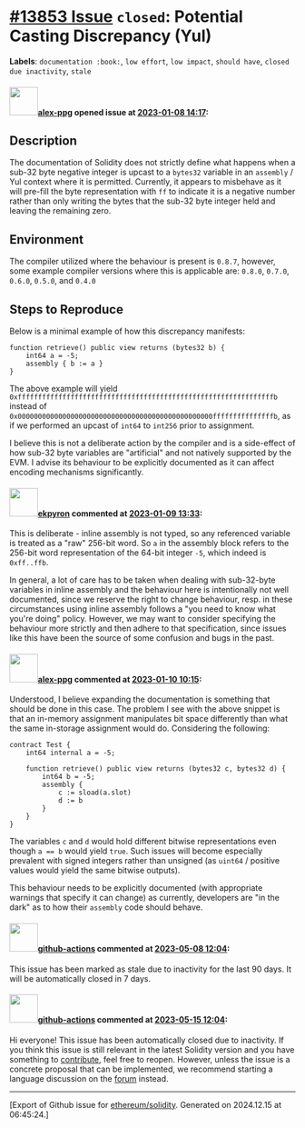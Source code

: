 # [\#13853 Issue](https://github.com/ethereum/solidity/issues/13853) `closed`: Potential Casting Discrepancy (Yul)
**Labels**: `documentation :book:`, `low effort`, `low impact`, `should have`, `closed due inactivity`, `stale`


#### <img src="https://avatars.githubusercontent.com/u/31933616?u=27d1114f4000760c55dee2f81a0da6ec0df2bd88&v=4" width="50">[alex-ppg](https://github.com/alex-ppg) opened issue at [2023-01-08 14:17](https://github.com/ethereum/solidity/issues/13853):

## Description

The documentation of Solidity does not strictly define what happens when a sub-32 byte negative integer is upcast to a `bytes32` variable in an `assembly` / Yul context where it is permitted. Currently, it appears to misbehave as it will pre-fill the byte representation with `ff` to indicate it is a negative number rather than only writing the bytes that the sub-32 byte integer held and leaving the remaining zero.

## Environment

The compiler utilized where the behaviour is present is `0.8.7`, however, some example compiler versions where this is applicable are: `0.8.0`, `0.7.0`, `0.6.0`, `0.5.0`, and `0.4.0`

## Steps to Reproduce

Below is a minimal example of how this discrepancy manifests:

```solidity
function retrieve() public view returns (bytes32 b) {
    int64 a = -5;
    assembly { b := a }
}
```

The above example will yield `0xfffffffffffffffffffffffffffffffffffffffffffffffffffffffffffffffb` instead of `0x000000000000000000000000000000000000000000000000fffffffffffffffb`, as if we performed an upcast of `int64` to `int256` prior to assignment.

I believe this is not a deliberate action by the compiler and is a side-effect of how sub-32 byte variables are "artificial" and not natively supported by the EVM. I advise its behaviour to be explicitly documented as it can affect encoding mechanisms significantly.

#### <img src="https://avatars.githubusercontent.com/u/1347491?v=4" width="50">[ekpyron](https://github.com/ekpyron) commented at [2023-01-09 13:33](https://github.com/ethereum/solidity/issues/13853#issuecomment-1375633574):

This is deliberate - inline assembly is not typed, so any referenced variable is treated as a "raw" 256-bit word. So ``a`` in the assembly block refers to the 256-bit word representation of the 64-bit integer ``-5``, which indeed is ``0xff..ffb``.

In general, a lot of care has to be taken when dealing with sub-32-byte variables in inline assembly and the behaviour here is intentionally not well documented, since we reserve the right to change behaviour, resp. in these circumstances using inline assembly follows a "you need to know what you're doing" policy. However, we may want to consider specifying the behaviour more strictly and then adhere to that specification, since issues like this have been the source of some confusion and bugs in the past.

#### <img src="https://avatars.githubusercontent.com/u/31933616?u=27d1114f4000760c55dee2f81a0da6ec0df2bd88&v=4" width="50">[alex-ppg](https://github.com/alex-ppg) commented at [2023-01-10 10:15](https://github.com/ethereum/solidity/issues/13853#issuecomment-1377024030):

Understood, I believe expanding the documentation is something that should be done in this case. The problem I see with the above snippet is that an in-memory assignment manipulates bit space differently than what the same in-storage assignment would do. Considering the following:

```solidity
contract Test {
    int64 internal a = -5;

    function retrieve() public view returns (bytes32 c, bytes32 d) {
        int64 b = -5;
        assembly { 
            c := sload(a.slot)
            d := b
        }
    }
}
```

The variables `c` and `d` would hold different bitwise representations even though `a == b` would yield `true`. Such issues will become especially prevalent with signed integers rather than unsigned (as `uint64` / positive values would yield the same bitwise outputs). 

This behaviour needs to be explicitly documented (with appropriate warnings that specify it can change) as currently, developers are "in the dark" as to how their `assembly` code should behave.

#### <img src="https://avatars.githubusercontent.com/in/15368?v=4" width="50">[github-actions](https://github.com/apps/github-actions) commented at [2023-05-08 12:04](https://github.com/ethereum/solidity/issues/13853#issuecomment-1538246059):

This issue has been marked as stale due to inactivity for the last 90 days.
It will be automatically closed in 7 days.

#### <img src="https://avatars.githubusercontent.com/in/15368?v=4" width="50">[github-actions](https://github.com/apps/github-actions) commented at [2023-05-15 12:04](https://github.com/ethereum/solidity/issues/13853#issuecomment-1547729468):

Hi everyone! This issue has been automatically closed due to inactivity.
If you think this issue is still relevant in the latest Solidity version and you have something to [contribute](https://docs.soliditylang.org/en/latest/contributing.html), feel free to reopen.
However, unless the issue is a concrete proposal that can be implemented, we recommend starting a language discussion on the [forum](https://forum.soliditylang.org) instead.


-------------------------------------------------------------------------------



[Export of Github issue for [ethereum/solidity](https://github.com/ethereum/solidity). Generated on 2024.12.15 at 06:45:24.]
